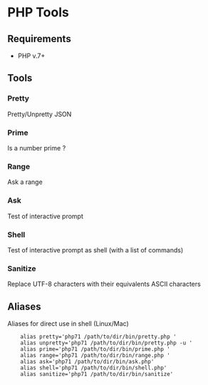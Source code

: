 # PHP Tools

## Requirements

- PHP v.7+

## Tools

### Pretty

 Pretty/Unpretty JSON

### Prime

 Is a number prime ?

### Range

 Ask a range

### Ask

 Test of interactive prompt

### Shell

  Test of interactive prompt as shell (with a list of commands)
  
### Sanitize

   Replace UTF-8 characters with their equivalents ASCII characters
  
## Aliases

Aliases for direct use in shell (Linux/Mac)

```
	alias pretty='php71 /path/to/dir/bin/pretty.php '
	alias unpretty='php71 /path/to/dir/bin/pretty.php -u '
	alias prime='php71 /path/to/dir/bin/prime.php '
	alias range='php71 /path/to/dir/bin/range.php '
	alias ask='php71 /path/to/dir/bin/ask.php'
	alias shell='php71 /path/to/dir/bin/shell.php'
	alias sanitize='php71 /path/to/dir/bin/sanitize'
```